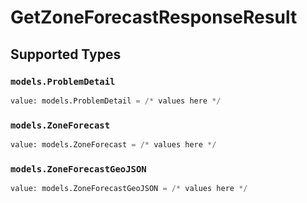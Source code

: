 # GetZoneForecastResponseResult


## Supported Types

### `models.ProblemDetail`

```python
value: models.ProblemDetail = /* values here */
```

### `models.ZoneForecast`

```python
value: models.ZoneForecast = /* values here */
```

### `models.ZoneForecastGeoJSON`

```python
value: models.ZoneForecastGeoJSON = /* values here */
```

